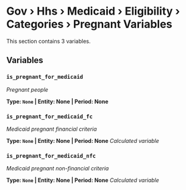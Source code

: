 # Gov › Hhs › Medicaid › Eligibility › Categories › Pregnant Variables

This section contains 3 variables.

## Variables

### `is_pregnant_for_medicaid`
*Pregnant people*

**Type: `None` | Entity: None | Period: None**

### `is_pregnant_for_medicaid_fc`
*Medicaid pregnant financial criteria*

**Type: `None` | Entity: None | Period: None**
*Calculated variable*

### `is_pregnant_for_medicaid_nfc`
*Medicaid pregnant non-financial criteria*

**Type: `None` | Entity: None | Period: None**
*Calculated variable*
